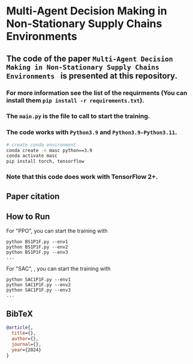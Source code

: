 # Multi-Agent Decision Making in Non-Stationary Supply Chains Environments 

## The code of the paper `Multi-Agent Decision Making in Non-Stationary Supply Chains Environments ` is presented at this repository.

###  For more information see the list of the requirments (You can install them `pip install -r requirements.txt`). 
###  The `main.py` is the file to call to start the training. 
### The code works with `Python3.9` and `Python3.9-Python3.11`. 
``` Bash
# create conda environment
conda create -n masc python==3.9
conda activate masc
pip install torch, tensorflow
```
### Note that this code does work with TensorFlow 2+. 
## Paper citation

## How to Run
For "PPO", you can start the training with
```
python BS1P1F.py --env1
python BS1P1F.py --env2
python BS1P1F.py --env3
...
```

For "SAC", , you can start the training with
```
python SAC1P1F.py --env1
python SAC1P1F.py --env2
python SAC1P1F.py --env3
...
```


## BibTeX

```bibtex
@article{,
  title={},
  author={},
  journal={},
  year={2024}
}
```
